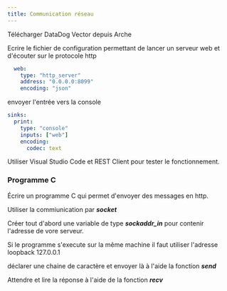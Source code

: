 ```yaml
---
title: Communication réseau
---
```


Télécharger DataDog Vector depuis Arche

Ecrire le fichier de configuration permettant de lancer un serveur web et d'écouter sur le protocole http

```yaml
  web:
    type: "http_server"
    address: "0.0.0.0:8099"
    encoding: "json"
```

envoyer l'entrée vers la console

```yaml
sinks:
  print:
    type: "console"
    inputs: ["web"]
    encoding:
      codec: text
```

Utiliser Visual Studio Code et REST Client pour tester le fonctionnement.

### Programme C

Écrire un programme C qui permet d'envoyer des messages en http.

Utiliser la commiunication par ***socket***

Créer tout d'abord une variable de type ***sockaddr_in*** pour contenir l'adresse de vore serveur.

Si le programme s'execute sur la même machine il faut utiliser l'adresse loopback 127.0.0.1

déclarer une chaine de caractère et envoyer là à l'aide la fonction ***send***

Attendre et lire la réponse à l'aide de la fonction ***recv***
